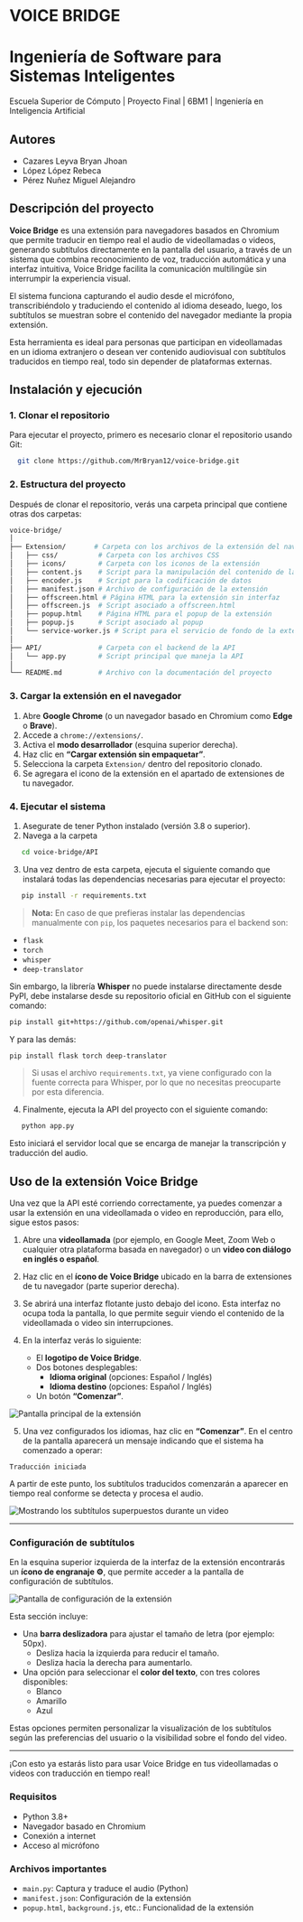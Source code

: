 # **VOICE BRIDGE**

# Ingeniería de Software para Sistemas Inteligentes

Escuela Superior de Cómputo | Proyecto Final | 6BM1 | Ingeniería en Inteligencia Artificial

## Autores

- Cazares Leyva Bryan Jhoan
- López López Rebeca
- Pérez Nuñez Miguel Alejandro 


## Descripción del proyecto

**Voice Bridge** es una extensión para navegadores basados en Chromium que permite traducir en tiempo real el audio de videollamadas o videos, generando subtítulos directamente en la pantalla del usuario, a través de un sistema que combina reconocimiento de voz, traducción automática y una interfaz intuitiva, Voice Bridge facilita la comunicación multilingüe sin interrumpir la experiencia visual.

El sistema funciona capturando el audio desde el micrófono, transcribiéndolo y traduciendo el contenido al idioma deseado, luego, los subtítulos se muestran sobre el contenido del navegador mediante la propia extensión.

Esta herramienta es ideal para personas que participan en videollamadas en un idioma extranjero o desean ver contenido audiovisual con subtítulos traducidos en tiempo real, todo sin depender de plataformas externas.

## Instalación y ejecución

### 1. Clonar el repositorio

Para ejecutar el proyecto, primero es necesario clonar el repositorio usando Git:

```bash
  git clone https://github.com/MrBryan12/voice-bridge.git
```

### 2. Estructura del proyecto

Después de clonar el repositorio, verás una carpeta principal que contiene otras dos carpetas:

```bash
voice-bridge/
│
├── Extension/       # Carpeta con los archivos de la extensión del navegador
│   ├── css/          # Carpeta con los archivos CSS
│   ├── icons/        # Carpeta con los iconos de la extensión
│   ├── content.js    # Script para la manipulación del contenido de la página
│   ├── encoder.js    # Script para la codificación de datos
│   ├── manifest.json # Archivo de configuración de la extensión
│   ├── offscreen.html # Página HTML para la extensión sin interfaz
│   ├── offscreen.js  # Script asociado a offscreen.html
│   ├── popup.html    # Página HTML para el popup de la extensión
│   ├── popup.js      # Script asociado al popup
│   └── service-worker.js # Script para el servicio de fondo de la extensión
│
├── API/              # Carpeta con el backend de la API
│   └── app.py        # Script principal que maneja la API
│
└── README.md         # Archivo con la documentación del proyecto
```

### 3. Cargar la extensión en el navegador

1. Abre **Google Chrome** (o un navegador basado en Chromium como **Edge** o **Brave**).
2. Accede a `chrome://extensions/`.
3. Activa el **modo desarrollador** (esquina superior derecha).
4. Haz clic en **“Cargar extensión sin empaquetar”**.
5. Selecciona la carpeta `Extension/` dentro del repositorio clonado.
6. Se agregara el icono de la extensión en el apartado de extensiones de tu navegador.


### 4. Ejecutar el sistema

1. Asegurate de tener Python instalado (versión 3.8 o superior).
2. Navega a la carpeta 
```bash
   cd voice-bridge/API
```

3. Una vez dentro de esta carpeta, ejecuta el siguiente comando que instalará todas las dependencias necesarias para ejecutar el proyecto:

```bash
   pip install -r requirements.txt
```

> **Nota:** En caso de que prefieras instalar las dependencias manualmente con `pip`, los paquetes necesarios para el backend son:
- `flask`
- `torch`
- `whisper`
- `deep-translator`

Sin embargo, la librería **Whisper** no puede instalarse directamente desde PyPI, debe instalarse desde su repositorio oficial en GitHub con el siguiente comando:

```bash
pip install git+https://github.com/openai/whisper.git
```

Y para las demás:

```bash
pip install flask torch deep-translator
```

> Si usas el archivo `requirements.txt`, ya viene configurado con la fuente correcta para Whisper, por lo que no necesitas preocuparte por esta diferencia.


4. Finalmente, ejecuta la API del proyecto con el siguiente comando:

```bash
   python app.py
```

Esto iniciará el servidor local que se encarga de manejar la transcripción y traducción del audio.


## Uso de la extensión Voice Bridge

Una vez que la API esté corriendo correctamente, ya puedes comenzar a usar la extensión en una videollamada o video en reproducción, para ello, sigue estos pasos:

1. Abre una **videollamada** (por ejemplo, en Google Meet, Zoom Web o cualquier otra plataforma basada en navegador) o un **video con diálogo en inglés o español**.
2. Haz clic en el **ícono de Voice Bridge** ubicado en la barra de extensiones de tu navegador (parte superior derecha).
3. Se abrirá una interfaz flotante justo debajo del icono. Esta interfaz no ocupa toda la pantalla, lo que permite seguir viendo el contenido de la videollamada o video sin interrupciones.


4. En la interfaz verás lo siguiente:
   - El **logotipo de Voice Bridge**.
   - Dos botones desplegables:
     - **Idioma original** (opciones: Español / Inglés)
     - **Idioma destino** (opciones: Español / Inglés)
   - Un botón **“Comenzar”**.

![Pantalla principal de la extensión](https://github.com/MrBryan12/Voice-Bridge/blob/c08911061aeb8a868aa77562f0e0125167855692/Imagenes/Voice%20Bridge%20-%20Interfaz.png)

5. Una vez configurados los idiomas, haz clic en **“Comenzar”**. En el centro de la pantalla aparecerá un mensaje indicando que el sistema ha comenzado a operar:

```
Traducción iniciada
```

A partir de este punto, los subtítulos traducidos comenzarán a aparecer en tiempo real conforme se detecta y procesa el audio.

![Mostrando los subtítulos superpuestos durante un video](https://github.com/MrBryan12/Voice-Bridge/blob/7c8f40c8a3ab4426096a9882202a74d20669c999/Imagenes/Voice%20Bridge%20-%20Prueba.png)

---

### Configuración de subtítulos

En la esquina superior izquierda de la interfaz de la extensión encontrarás un **ícono de engranaje ⚙️**, que permite acceder a la pantalla de configuración de subtítulos.

![Pantalla de configuración de la extensión](https://github.com/MrBryan12/Voice-Bridge/blob/7c8f40c8a3ab4426096a9882202a74d20669c999/Imagenes/Voice%20Bridge%20-%20Configuracion.png)

Esta sección incluye:

- Una **barra deslizadora** para ajustar el tamaño de letra (por ejemplo: 50px).
  - Desliza hacia la izquierda para reducir el tamaño.
  - Desliza hacia la derecha para aumentarlo.
- Una opción para seleccionar el **color del texto**, con tres colores disponibles:
  - Blanco
  - Amarillo
  - Azul

Estas opciones permiten personalizar la visualización de los subtítulos según las preferencias del usuario o la visibilidad sobre el fondo del video.

---

¡Con esto ya estarás listo para usar Voice Bridge en tus videollamadas o videos con traducción en tiempo real!

### Requisitos

- Python 3.8+
- Navegador basado en Chromium
- Conexión a internet
- Acceso al micrófono


### Archivos importantes

- `main.py`: Captura y traduce el audio (Python)
- `manifest.json`: Configuración de la extensión
- `popup.html`, `background.js`, etc.: Funcionalidad de la extensión
 
